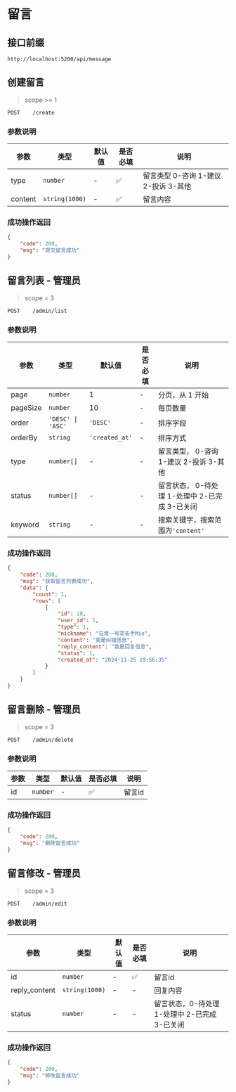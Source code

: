 # 留言

## 接口前缀

```shell
http://localhost:5200/api/message
```

## 创建留言

> scope >= 1

```
POST    /create
```

### 参数说明

| 参数    | 类型           | 默认值 | 是否必填 | 说明                                 |
| ------- | -------------- | ------ | -------- | ------------------------------------ |
| type    | `number`       | -      | ✅       | 留言类型 0-咨询 1-建议 2-投诉 3-其他 |
| content | `string(1000)` | -      | ✅       | 留言内容                             |

### 成功操作返回

```json
{
    "code": 200,
    "msg": "提交留言成功"
}
```

## 留言列表 - 管理员

> scope = 3

```
POST    /admin/list
```

### 参数说明

| 参数     | 类型              | 默认值         | 是否必填 | 说明                                           |
| -------- | ----------------- | -------------- | -------- | ---------------------------------------------- |
| page     | `number`          | 1              | -        | 分页，从 1 开始                                |
| pageSize | `number`          | 10             | -        | 每页数量                                       |
| order    | `'DESC' \| 'ASC'` | `'DESC'`       | -        | 排序字段                                       |
| orderBy  | `string`          | `'created_at'` | -        | 排序方式                                       |
| type     | `number[]`        | -              | -        | 留言类型， 0-咨询 1-建议 2-投诉 3-其他         |
| status   | `number[]`        | -              | -        | 留言状态， 0-待处理 1-处理中 2-已完成 3-已关闭 |
| keyword  | `string`          | -              | -        | 搜索关键字，搜索范围为`'content'`              |

### 成功操作返回

```json
{
    "code": 200,
    "msg": "获取留言列表成功",
    "data": {
        "count": 1,
        "rows": [
            {
                "id": 18,
                "user_id": 1,
                "type": 1,
                "nickname": "日常一号突击手Mio",
                "content": "我是纠错信息",
                "reply_content": "我是回复信息",
                "status": 1,
                "created_at": "2024-11-25 19:56:35"
            }
        ]
    }
}
```

## 留言删除 - 管理员

> scope = 3

```
POST    /admin/delete
```

### 参数说明

| 参数 | 类型     | 默认值 | 是否必填 | 说明   |
| ---- | -------- | ------ | -------- | ------ |
| id   | `number` | -      | ✅       | 留言id |

### 成功操作返回

```json
{
    "code": 200,
    "msg": "删除留言成功"
}
```

## 留言修改 - 管理员

> scope = 3

```
POST    /admin/edit
```

### 参数说明

| 参数          | 类型           | 默认值 | 是否必填 | 说明                                          |
| ------------- | -------------- | ------ | -------- | --------------------------------------------- |
| id            | `number`       | -      | ✅       | 留言id                                        |
| reply_content | `string(1000)` | -      | -        | 回复内容                                      |
| status        | `number`       | -      | -        | 留言状态，0-待处理 1-处理中 2-已完成 3-已关闭 |

### 成功操作返回

```json
{
    "code": 200,
    "msg": "修改留言成功"
}
```
